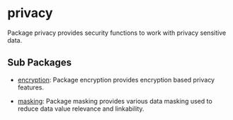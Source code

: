 # privacy

Package privacy provides security functions to work with privacy sensitive data.

## Sub Packages

* [encryption](./encryption): Package encryption provides encryption based privacy features.

* [masking](./masking): Package masking provides various data masking used to reduce data value relevance and linkability.


